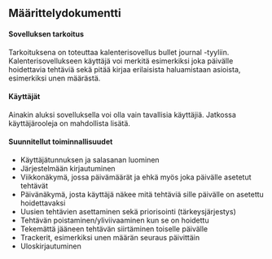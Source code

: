 ## Määrittelydokumentti

#### Sovelluksen tarkoitus
Tarkoituksena on toteuttaa kalenterisovellus bullet journal -tyyliin.
Kalenterisovellukseen käyttäjä voi merkitä esimerkiksi joka päivälle hoidettavia
tehtäviä sekä pitää kirjaa erilaisista haluamistaan asioista, esimerkiksi unen
määrästä.

#### Käyttäjät
Ainakin aluksi sovelluksella voi olla vain tavallisia käyttäjiä. Jatkossa
käyttäjärooleja on mahdollista lisätä.

#### Suunnitellut toiminnallisuudet
- Käyttäjätunnuksen ja salasanan luominen
- Järjestelmään kirjautuminen
- Viikkonäkymä, jossa päivämäärät ja ehkä myös joka päivälle asetetut tehtävät
- Päivänäkymä, josta käyttäjä näkee mitä tehtäviä sille päivälle on asetettu hoidettavaksi
- Uusien tehtävien asettaminen sekä priorisointi (tärkeysjärjestys)
- Tehtävän poistaminen/yliviivaaminen kun se on hoidettu
- Tekemättä jääneen tehtävän siirtäminen toiselle päivälle
- Trackerit, esimerkiksi unen määrän seuraus päivittäin
- Uloskirjautuminen
